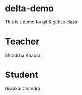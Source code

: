 # delta-demo
This is a demo for git &amp; github class
# Teacher
Shraddha Khapra
# Student
Diwakar Chandra